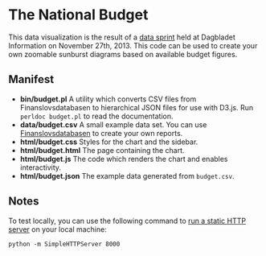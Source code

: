 The National Budget
===================

This data visualization is the result of a [data sprint](http://www.information.dk/databloggen/480268) held at Dagbladet Information on November 27th, 2013. This code can be used to create your own zoomable sunburst diagrams based on available budget figures.

Manifest
--------

* **bin/budget.pl** A utility which converts CSV files from Finanslovsdatabasen to hierarchical JSON files for use with D3.js. Run `perldoc budget.pl` to read the documentation.
* **data/budget.csv** A small example data set. You can use [Finanslovsdatabasen](http://www.oes-cs.dk/olapdatabase/finanslov/index.cgi) to create your own reports.
* **html/budget.css** Styles for the chart and the sidebar.
* **html/budget.html** The page containing the chart.
* **html/budget.js** The code which renders the chart and enables interactivity.
* **html/budget.json** The example data generated from `budget.csv`.

Notes
-----

To test locally, you can use the following command to [run a static HTTP server](https://gist.github.com/willurd/5720255) on your local machine:

    python -m SimpleHTTPServer 8000
